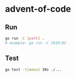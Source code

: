 # advent-of-code

## Run

```sh
go run -C [path] .
# example: go run -C 2019/02 .
```

## Test

```sh
go test -timeout 30s ./...
```
